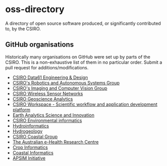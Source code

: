 # oss-directory

A directory of open source software produced, or significantly contributed to, by the CSIRO.

## GitHub organisations

Historically many organisations on GitHub were set up by parts of the CSIRO. This is a non-exhaustive list of them in no particular order. Submit a pull request for additions/modifications.

* [CSIRO Data61 Engineering & Design](https://github.com/data61)
* [CSIRO's Robotics and Autonomous Systems Group](https://github.com/csiro-robotics)
* [CSIRO's Imaging and Computer Vision Group](https://github.com/csiro-icvg)
* [CSIRO Wireless Sensor Networks](https://github.com/csiro-wsn)
* [CSIRO Geoscience Analytics](https://github.com/CSIRO-GeoscienceAnalytics)
* [CSIRO Workspace - Scientific workflow and application development platform](https://github.com/csiro-workspace)
* [Earth Analytics Science and Innovation](https://github.com/csiro-easi)
* [CSIRO Environmental informatics](https://github.com/CSIRO-enviro-informatics)
* [Hydroinformatics](https://github.com/csiro-hydroinformatics)
* [Hydrogeology](https://github.com/csiro-hydrogeology)
* [CSIRO Coastal Group](https://github.com/csiro-coasts)
* [The Australian e-Health Research Centre](https://github.com/aehrc)
* [Crop Informatics](https://github.com/csiro-crop-informatics)
* [Coastal Informatics](https://github.com/onaci)
* [APSIM Initiative](https://github.com/APSIMInitiative)

<!-- 
TBC
* [Atlas of Living Australia](https://github.com/AtlasOfLivingAustralia) -->
